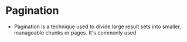 # Pagination

- Pagination is a technique used to divide large result sets into smaller, manageable chunks or pages. It's commonly used 
